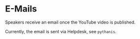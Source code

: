 # E-Mails

Speakers receive an email once the YouTube video is published.

Currently, the email is sent via Helpdesk, see `pythanis`.